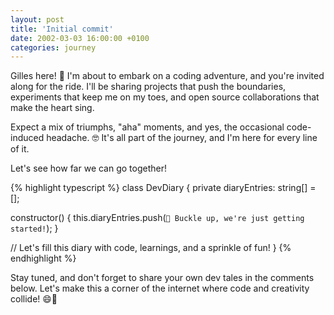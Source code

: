 ```yaml
---
layout: post
title: 'Initial commit'
date: 2002-03-03 16:00:00 +0100
categories: journey
---
```


Gilles here! 🎉 I'm about to embark on a coding adventure, and you're invited
along for the ride. I'll be sharing projects that push the boundaries,
experiments that keep me on my toes, and open source collaborations that make
the heart sing.

Expect a mix of triumphs, "aha" moments, and yes, the occasional code-induced
headache. 🤓 It's all part of the journey, and I'm here for every line of it.

Let's see how far we can go together!

{% highlight typescript %} class DevDiary { private diaryEntries: string[] = [];

constructor() {
this.diaryEntries.push(`🚀 Buckle up, we're just getting started!`); }

// Let's fill this diary with code, learnings, and a sprinkle of fun! }
{% endhighlight %}

Stay tuned, and don't forget to share your own dev tales in the comments below.
Let's make this a corner of the internet where code and creativity collide! 😄🚀
